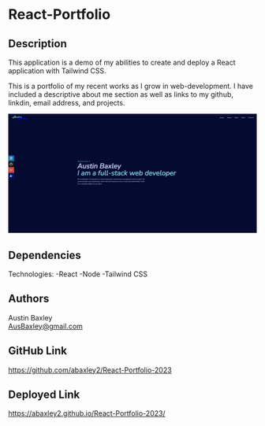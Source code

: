 # React-Portfolio

## Description

This application is a demo of my abilities to create and deploy a React application with Tailwind CSS.

This is a portfolio of my recent works as I grow in web-development. I have included a descriptive about me section as well as links to my github, linkdin, email address, and projects.

![Portfolio Picture of Work](https://raw.githubusercontent.com/abaxley2/React-Portfolio-2023/main/src/assets/React-Portfolio.png)

## Dependencies

Technologies:
-React
-Node
-Tailwind CSS

## Authors

Austin Baxley  
AusBaxley@gmail.com

## GitHub Link

https://github.com/abaxley2/React-Portfolio-2023

## Deployed Link

https://abaxley2.github.io/React-Portfolio-2023/
